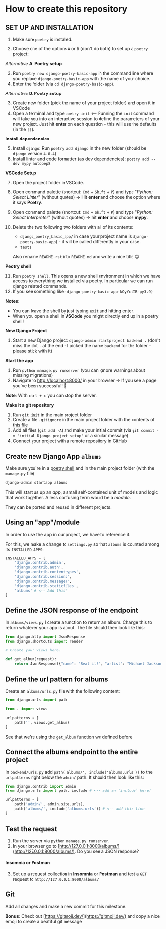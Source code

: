 # How to create this repository

## SET UP AND INSTALLATION

1. Make sure `poetry` is installed.

2. Choose one of the options `A` or `B` (don't do both) to set up a `poetry` project:

*Alternative* **A**: **Poetry setup**

3. Run `poetry new django-poetry-basic-app` in the command line where you replace `django-poetry-basic-app` with the name of your choice.
4. Enter the folder (via `cd django-poetry-basic-app`).

*Alternative* **B**: **Poetry setup**

3. Create new folder (pick the name of your project folder) and open it in VSCode
4. Open a terminal and type `poetry init` <-- Running the `init` command will take you into an interactive session to define the parameters of your new project. Just hit **enter** on each question - this will use the defaults (in the `[]`).

**Install dependencies**

5. Install `django`: Run `poetry add django` in the new folder (should be `django` version `4.0.4`)
6. Install linter and code formatter (as dev dependencies): `poetry add --dev mypy autopep8`

**VSCode Setup**

7. Open the project folder in VSCode.

8. Open command palette (shortcut: `Cmd` + `Shift` + `P`) and type "*Python: Select Linter*" (without quotes) -> Hit **enter** and choose the option where it says **Poetry**.
9. Open command palette (shortcut: `Cmd` + `Shift` + `P`) and type "*Python: Select Interpreter*" (without quotes) -> hit **enter** and choose **mypy**. 

10. Delete the two following two folders with all of its contents:
    - `django_poetry_basic_app/` in case your project name is `django-poetry-basic-app`) - it will be called differently in your case.
    - `tests`

    Also rename `README.rst` into `README.md` and write a nice title 🙃

**Peotry shell**

11.  Run `poetry shell`. This opens a new shell environment in which we have access to everything we installed via poetry. In particular we can run django related commands.
12.  If you see something like `(django-poetry-basic-app-kOyYctIB-py3.9)`

**Notes**: 

- You can leave the shell by just typing `exit` and hitting enter.
- When you open a shell in **VSCode** you might directly end up in a poetry shell!

**New Django Project**

1.   Start a new Django project: `django-admin startproject backend .` (don't miss the dot `.` at the end - I picked the name `backend` for the folder - please stick with it)

**Start the app**

1.  Run `python manage.py runserver` (you can ignore warnings about missing migrations)
2.  Navigate to [http://localhost:8000/](http://localhost:8000/) in your browser -> If you see a page you've been successful! 🎉

**Note**: With `ctrl + c` you can stop the server.

**Make it a git repository**

1.   Run `git init` in the main project folder
2.   Create a file `.gitignore` in the main project folder with the contents of [this file](https://github.com/github/gitignore/blob/main/Python.gitignore)
3.   Add all files (`git add -A`) and make your initial commit (via `git commit -m "initial Django project setup"` or a similar message)
4.   Connect your project with a remote repository in GitHub

## Create new Django App `albums`

Make sure you're in a [poetry shell](https://python-poetry.org/docs/cli/#shell) and in the main project folder (with the `manage.py` file)

```sh
django-admin startapp albums
```

This will start us up an _app_, a small self-contained unit of models and logic that work together.
A less confusing term would be a _module_.

They can be ported and reused in different projects.

## Using an "app"/module

In order to use the app in our project, we have to reference it.

For this, we make a change to `settings.py` so that `albums` is counted among its `INSTALLED_APPS`:

```python
INSTALLED_APPS = [
    'django.contrib.admin',
    'django.contrib.auth',
    'django.contrib.contenttypes',
    'django.contrib.sessions',
    'django.contrib.messages',
    'django.contrib.staticfiles',
    'albums' # <-- Add this!
]
```

## Define the JSON response of the endpoint

In `albums/views.py` I create a function to return an album. Change this to return whatever your app is about. The file should then look like this:

```python
from django.http import JsonResponse
from django.shortcuts import render

# Create your views here.

def get_album(request):
    return JsonResponse({"name": "Beat it!", "artist": "Michael Jackson"})
```

## Define the url pattern for albums

Create an `albums/urls.py` file with the following content:

```python
from django.urls import path

from . import views

urlpatterns = [
    path('', views.get_album)
]
```

See that we're using the `get_album` function we defined before!

## Connect the albums endpoint to the entire project

In `backend/urls.py` add `path('albums/', include('albums.urls'))` to the `urlpatterns` right below the `admin/` path. It should then look like this:

```python
from django.contrib import admin
from django.urls import path, include # <-- add an `include` here!

urlpatterns = [
    path('admin/', admin.site.urls),
    path('albums/', include('albums.urls')) # <-- add this line
]
```

## Test the request

1. Run the server via `python manage.py runserver`.
2. In your browser go to [http://127.0.0.1:8000/albums/](http://127.0.0.1:8000/albums/). Do you see a JSON response?

#### Insomnia or Postman

3. Set up a request collection in **Insomnia** or **Postman** and test a `GET` request to `http://127.0.0.1:8000/albums/`

## Git

Add all changes and make a new commit for this milestone.

**Bonus**: Check out [https://gitmoji.dev/](https://gitmoji.dev/) and copy a nice emoji to create a beatiful git message